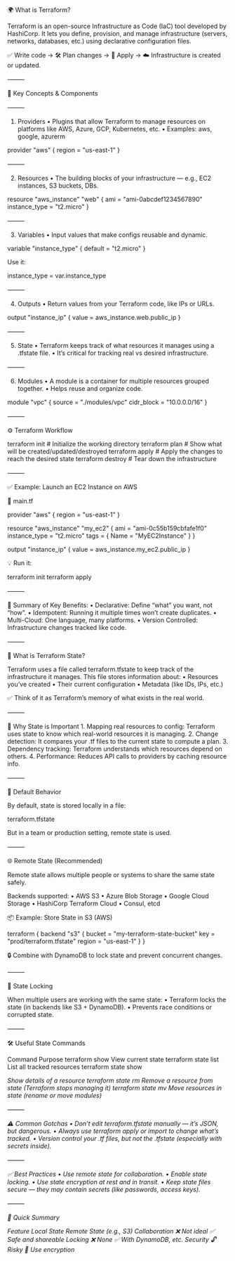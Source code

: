 

🌍 What is Terraform?

Terraform is an open-source Infrastructure as Code (IaC) tool developed by HashiCorp. It lets you define, provision, and manage infrastructure (servers, networks, databases, etc.) using declarative configuration files.

✅ Write code → 🛠 Plan changes → 🚀 Apply → ☁️ Infrastructure is created or updated.

⸻

🧱 Key Concepts & Components

⸻

1. Providers
	•	Plugins that allow Terraform to manage resources on platforms like AWS, Azure, GCP, Kubernetes, etc.
	•	Examples: aws, google, azurerm

provider "aws" {
  region = "us-east-1"
}


⸻

2. Resources
	•	The building blocks of your infrastructure — e.g., EC2 instances, S3 buckets, DBs.

resource "aws_instance" "web" {
  ami           = "ami-0abcdef1234567890"
  instance_type = "t2.micro"
}


⸻

3. Variables
	•	Input values that make configs reusable and dynamic.

variable "instance_type" {
  default = "t2.micro"
}

Use it:

instance_type = var.instance_type


⸻

4. Outputs
	•	Return values from your Terraform code, like IPs or URLs.

output "instance_ip" {
  value = aws_instance.web.public_ip
}


⸻

5. State
	•	Terraform keeps track of what resources it manages using a .tfstate file.
	•	It’s critical for tracking real vs desired infrastructure.

⸻

6. Modules
	•	A module is a container for multiple resources grouped together.
	•	Helps reuse and organize code.

module "vpc" {
  source = "./modules/vpc"
  cidr_block = "10.0.0.0/16"
}


⸻

⚙️ Terraform Workflow

terraform init     # Initialize the working directory
terraform plan     # Show what will be created/updated/destroyed
terraform apply    # Apply the changes to reach the desired state
terraform destroy  # Tear down the infrastructure


⸻

✅ Example: Launch an EC2 Instance on AWS

🔹 main.tf

provider "aws" {
  region = "us-east-1"
}

resource "aws_instance" "my_ec2" {
  ami           = "ami-0c55b159cbfafe1f0"
  instance_type = "t2.micro"
  tags = {
    Name = "MyEC2Instance"
  }
}

output "instance_ip" {
  value = aws_instance.my_ec2.public_ip
}

💡 Run it:

terraform init
terraform apply


⸻

📌 Summary of Key Benefits:
	•	Declarative: Define “what” you want, not “how”.
	•	Idempotent: Running it multiple times won’t create duplicates.
	•	Multi-Cloud: One language, many platforms.
	•	Version Controlled: Infrastructure changes tracked like code.

⸻

📘 What is Terraform State?

Terraform uses a file called terraform.tfstate to keep track of the infrastructure it manages.
This file stores information about:
	•	Resources you’ve created
	•	Their current configuration
	•	Metadata (like IDs, IPs, etc.)

✅ Think of it as Terraform’s memory of what exists in the real world.

⸻

🧠 Why State is Important
	1.	Mapping real resources to config: Terraform uses state to know which real-world resources it is managing.
	2.	Change detection: It compares your .tf files to the current state to compute a plan.
	3.	Dependency tracking: Terraform understands which resources depend on others.
	4.	Performance: Reduces API calls to providers by caching resource info.

⸻

📂 Default Behavior

By default, state is stored locally in a file:

terraform.tfstate

But in a team or production setting, remote state is used.

⸻

🌐 Remote State (Recommended)

Remote state allows multiple people or systems to share the same state safely.

Backends supported:
	•	AWS S3
	•	Azure Blob Storage
	•	Google Cloud Storage
	•	HashiCorp Terraform Cloud
	•	Consul, etcd

📦 Example: Store State in S3 (AWS)

terraform {
  backend "s3" {
    bucket = "my-terraform-state-bucket"
    key    = "prod/terraform.tfstate"
    region = "us-east-1"
  }
}

🔒 Combine with DynamoDB to lock state and prevent concurrent changes.

⸻

🔐 State Locking

When multiple users are working with the same state:
	•	Terraform locks the state (in backends like S3 + DynamoDB).
	•	Prevents race conditions or corrupted state.

⸻

🛠️ Useful State Commands

Command	Purpose
terraform show	View current state
terraform state list	List all tracked resources
terraform state show <address>	Show details of a resource
terraform state rm	Remove a resource from state (Terraform stops managing it)
terraform state mv	Move resources in state (rename or move modules)


⸻

⚠️ Common Gotchas
	•	Don’t edit terraform.tfstate manually — it’s JSON, but dangerous.
	•	Always use terraform apply or import to change what’s tracked.
	•	Version control your .tf files, but not the .tfstate (especially with secrets inside).

⸻

✅ Best Practices
	•	Use remote state for collaboration.
	•	Enable state locking.
	•	Use state encryption at rest and in transit.
	•	Keep state files secure — they may contain secrets (like passwords, access keys).

⸻

📌 Quick Summary

Feature	Local State	Remote State (e.g., S3)
Collaboration	❌ Not ideal	✅ Safe and shareable
Locking	❌ None	✅ With DynamoDB, etc.
Security	🔓 Risky	🔐 Use encryption



